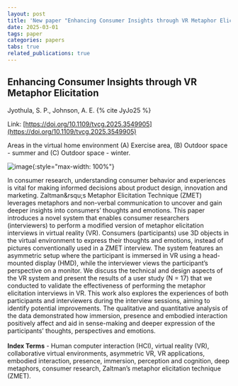 ```yaml
---
layout: post
title: 'New paper "Enhancing Consumer Insights through VR Metaphor Elicitation"'
date: 2025-03-01
tags: paper
categories: papers
tabs: true
related_publications: true
---
```


## Enhancing Consumer Insights through VR Metaphor Elicitation
Jyothula, S. P., Johnson, A. E.
{% cite JyJo25 %}

Link: [https://doi.org/10.1109/tvcg.2025.3549905](https://doi.org/10.1109/tvcg.2025.3549905)

Areas in the virtual home environment (A) Exercise area, (B) Outdoor space - summer and (C) Outdoor space - winter.

![image](https://www.evl.uic.edu/output/originals/ieee_tvcg2025.png-srcw.jpg){:style="max-width: 100%"}

In consumer research, understanding consumer behavior and experiences is vital for making informed decisions about product design, innovation and marketing. Zaltman&rsqu;s Metaphor Elicitation Technique (ZMET) leverages metaphors and non-verbal communication to uncover and gain deeper insights into consumers&rsquo; thoughts and emotions. This paper introduces a novel system that enables consumer researchers (interviewers) to perform a modified version of metaphor elicitation interviews in virtual reality (VR). Consumers (participants) use 3D objects in the virtual environment to express their thoughts and emotions, instead of pictures conventionally used in a ZMET interview. The system features an asymmetric setup where the participant is immersed in VR using a head-mounted display (HMD), while the interviewer views the participant&rsquo;s perspective on a monitor. We discuss the technical and design aspects of the VR system and present the results of a user study (N = 17) that we conducted to validate the effectiveness of performing the metaphor elicitation interviews in VR. This work also explores the experiences of both participants and interviewers during the interview sessions, aiming to identify potential improvements. The qualitative and quantitative analysis of the data demonstrated how immersion, presence and embodied interaction positively affect and aid in sense-making and deeper expression of the participants&rsquo; thoughts, perspectives and emotions.<br><br>
<strong>Index Terms</strong> - Human computer interaction (HCI), virtual reality (VR), collaborative virtual environments, asymmetric VR, VR applications, embodied interaction, presence, immersion, perception and cognition, deep metaphors, consumer research, Zaltman&rsquo;s metaphor elicitation technique (ZMET).

